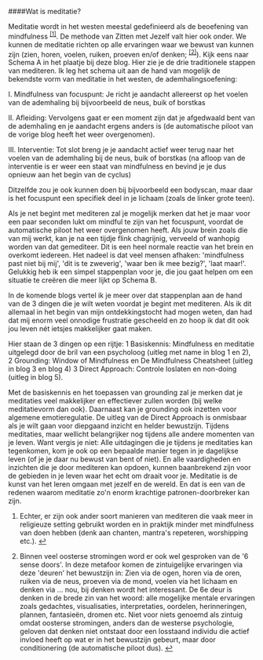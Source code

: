 
####Wat is meditatie?

Meditatie wordt in het westen meestal gedefinieerd als de beoefening van mindfulness <sup class="footnote-ref"><a href="#bffn2" id="bffnref1">[1]</a></sup>. De methode van Zitten met Jezelf valt hier ook onder. We kunnen de meditatie richten op alle ervaringen waar we bewust van kunnen zijn (zien, horen, voelen, ruiken, proeven en/of denken; <sup class="footnote-ref"><a href="#bffn3" id="bffnref2">[2]</a></sup>). Kijk eens naar Schema A in het plaatje bij deze blog. Hier zie je de drie traditionele stappen van mediteren. Ik leg het schema uit aan de hand van mogelijk de bekendste vorm van meditatie in het westen, de ademhalingsoefening:

I. Mindfulness van focuspunt: Je richt je aandacht allereerst op het voelen van de ademhaling bij bijvoorbeeld de neus, buik of borstkas 

II. Afleiding: Vervolgens gaat er een moment zijn dat je afgedwaald bent van de ademhaling en je aandacht ergens anders is (de automatische piloot van de vorige blog heeft het weer overgenomen).

III. Interventie: Tot slot breng je je aandacht actief weer terug naar het voelen van de ademhaling bij de neus, buik of borstkas (na afloop van de interventie is er weer een staat van mindfulness en bevind je je dus opnieuw aan het begin van de cyclus)

Ditzelfde zou je ook kunnen doen bij bijvoorbeeld een bodyscan, maar daar is het focuspunt een specifiek deel in je lichaam (zoals de linker grote teen). 

Als je net begint met mediteren zal je mogelijk merken dat het je maar voor een paar seconden lukt om mindful te zijn van het focuspunt, voordat de automatische piloot het weer overgenomen heeft. Als jouw brein zoals die van mij werkt, kan je na een tijdje flink chagrijnig, verveeld of wanhopig worden van dat gemediteer. Dit is een heel normale reactie van het brein en overkomt iedereen. Het nadeel is dat veel mensen afhaken: 'mindfulness past niet bij mij', 'dit is te zweverig', 'waar ben ik mee bezig?', 'laat maar!'. Gelukkig heb ik een simpel stappenplan voor je, die jou gaat helpen om een situatie te creëren die meer lijkt op Schema B.

In de komende blogs vertel ik je meer over dat stappenplan aan de hand van de 3 dingen die je wilt weten voordat je begint met mediteren. Als ik dit allemaal in het begin van mijn ontdekkingstocht had mogen weten, dan had dat mij enorm veel onnodige frustratie gescheeld en zo hoop ik dat dit ook jou leven nét ietsjes makkelijker gaat maken.

Hier staan de 3 dingen op een rijtje: 
1 Basiskennis: Mindfulness en meditatie uitgelegd door de bril van een psycholoog (uitleg met name in blog 1 en 2), 
2 Grounding: Window of Mindfulness en De Mindfulness Cheatsheet (uitleg in blog 3 en blog 4) 
3 Direct Approach: Controle loslaten en non-doing (uitleg in blog 5).

Met de basiskennis en het toepassen van grounding zal je merken dat je meditaties veel makkelijker en effectiever zullen worden (bij welke meditatievorm dan ook). Daarnaast kan je grounding ook inzetten voor algemene emotieregulatie. De uitleg van de Direct Approach is onmisbaar als je wilt gaan voor diepgaand inzicht en helder bewustzijn. Tijdens meditaties, maar wellicht belangrijker nog tijdens alle andere momenten van je leven. Want vergis je niet: Alle uitdagingen die je tijdens je meditaties kan tegenkomen, kom je ook op een bepaalde manier tegen in je dagelijkse leven (of je je daar nu bewust van bent of niet). En alle vaardigheden en inzichten die je door mediteren kan opdoen, kunnen baanbrekend zijn voor de gebieden in je leven waar het echt om draait voor je. Meditatie is de kunst van het leren omgaan met jezelf en de wereld. En dat is een van de redenen waarom meditatie zo'n enorm krachtige patronen-doorbreker kan zijn. 


<section class="footnotes">
  <ol class="footnotes-list">
    <li id="bffn1" class="footnote-item">
      <p class="footnote-item">
         Echter, er zijn ook ander soort manieren van mediteren die vaak meer in religieuze setting gebruikt worden en in praktijk minder met mindfulness van doen hebben (denk aan chanten, mantra's repeteren, worshipping etc.). </sup><a href="#bffnref1" class="footnote-backref">↩</a>
      </p>
    </li>
    <li id="bffn2" class="footnote-item">
      <p class="footnote-item">
        Binnen veel oosterse stromingen word er ook wel gesproken van de '6 sense doors'. In deze metafoor komen de zintuigelijke ervaringen via deze 'deuren' het bewustzijn in: Zien via de ogen, horen via de oren, ruiken via de neus, proeven via de mond, voelen via het lichaam en denken via ... nou, bij denken wordt het interessant. De 6e deur is denken in de brede zin van het woord: alle mogelijke mentale ervaringen zoals gedachtes, visualisaties, interpretaties, oordelen, herinneringen, plannen, fantasieën, dromen etc. Niet voor niets genoemd als zintuig omdat oosterse stromingen, anders dan de westerse psychologie, geloven dat denken niet ontstaat door een losstaand individu die actief invloed heeft op wat er in het bewustzijn gebeurt, maar door conditionering (de automatische piloot dus). </sup><a href="#bffnref2" class="footnote-backref">↩</a>
      </p>
    </li>
  </ol>
</section>
